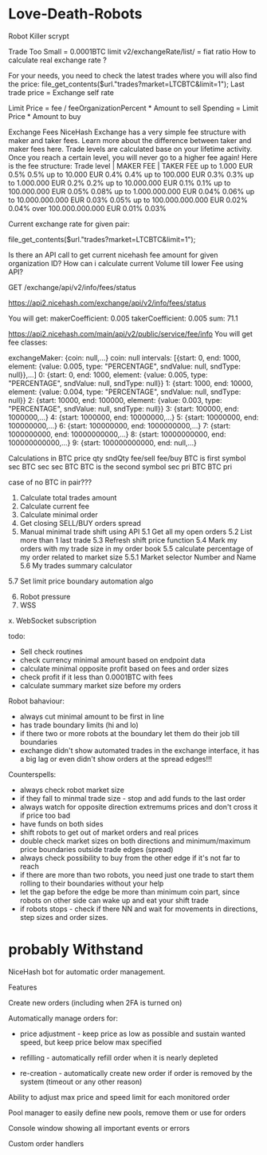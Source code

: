 # Love-Death-Robots
Robot Killer scrypt

Trade Too Small = 0.0001BTC limit
v2/exchangeRate/list/ = fiat ratio
How to calculate real exchange rate ?

For your needs, you need to check the latest trades where you will also find the price:
file_get_contents($url."trades?market=LTCBTC&limit=1");
Last trade price = Exchange self rate

Limit Price = fee / feeOrganizationPercent * Amount to sell
Spending = Limit Price * Amount to buy

Exchange Fees
NiceHash Exchange has a very simple fee structure with maker and taker fees. Learn more about the difference between taker and maker fees here.
Trade levels are calculated base on your lifetime activity. Once you reach a certain level, you will never go to a higher fee again!
Here is the fee structure:
Trade level |	MAKER FEE |	TAKER FEE
up to 1.000 EUR	0.5%	0.5%
up to 10.000 EUR	0.4%	0.4%
up to 100.000 EUR	0.3%	0.3%
up to 1.000.000 EUR	0.2%	0.2%
up to 10.000.000 EUR	0.1%	0.1%
up to 100.000.000 EUR	0.05%	0.08%
up to 1.000.000.000 EUR	0.04%	0.06%
up to 10.000.000.000 EUR	0.03%	0.05%
up to 100.000.000.000 EUR	0.02%	0.04%
over 100.000.000.000 EUR	0.01%	0.03%

Current exchange rate for given pair:

file_get_contents($url."trades?market=LTCBTC&limit=1");

Is there an API call to get current nicehash fee amount for given organization ID?
How can i calculate current Volume till lower Fee using API?

GET /exchange/api/v2/info/fees/status

https://api2.nicehash.com/exchange/api/v2/info/fees/status

You will get:
makerCoefficient: 0.005
takerCoefficient: 0.005
sum: 71.1

https://api2.nicehash.com/main/api/v2/public/service/fee/info
You will get fee classes:

exchangeMaker: {coin: null,…}
coin: null
intervals: [{start: 0, end: 1000, element: {value: 0.005, type: "PERCENTAGE", sndValue: null, sndType: null}},…]
0: {start: 0, end: 1000, element: {value: 0.005, type: "PERCENTAGE", sndValue: null, sndType: null}}
1: {start: 1000, end: 10000, element: {value: 0.004, type: "PERCENTAGE", sndValue: null, sndType: null}}
2: {start: 10000, end: 100000, element: {value: 0.003, type: "PERCENTAGE", sndValue: null, sndType: null}}
3: {start: 100000, end: 1000000,…}
4: {start: 1000000, end: 10000000,…}
5: {start: 10000000, end: 100000000,…}
6: {start: 100000000, end: 1000000000,…}
7: {start: 1000000000, end: 10000000000,…}
8: {start: 10000000000, end: 100000000000,…}
9: {start: 100000000000, end: null,…}


Calculations in BTC
                    			price 	qty	  sndQty	fee/sell	fee/buy
BTC is first symbol	  		sec	    BTC	  sec	    sec	      BTC
BTC is the second symbol	sec	    pri	  BTC	    BTC	      pri

case of no BTC in pair???


1. Calculate total trades amount
2. Calculate current fee
3. Calculate minimal order
4. Get closing SELL/BUY orders spread
5. Manual minimal trade shift using API
  5.1 Get all my open orders
  5.2 List more than 1 last trade
  5.3 Refresh shift price function
  5.4 Mark my orders with my trade size in my order book
  5.5 calculate percentage of my order related to market size
  5.5.1 Market selector Number and Name
  5.6 My trades summary calculator
  
  5.7 Set limit price boundary automation algo
  
6. Robot pressure
7. WSS

x. WebSocket subscription

todo:
- Sell check routines
- check currency minimal amount based on endpoint data
- calculate minimal opposite profit based on fees and order sizes
- check profit if it less than 0.0001BTC with fees
- calculate summary market size before my orders

Robot bahaviour:
- always cut minimal amount to be first in line
- has trade boundary limits (hi and lo)
- if there two or more robots at the boundary let them do their job till boundaries
- exchange didn't show automated trades in the exchange interface, it has a big lag or even didn't show orders at the spread edges!!!

Counterspells:
- always check robot market size
- if they fall to minmal trade size - stop and add funds to the last order
- always watch for opposite direction extremums prices and don't cross it if price too bad
- have funds on both sides
- shift robots to get out of market orders and real prices
- double check market sizes on both directions and minimum/maximum price boundaries outside trade edges (spread)
- always check possibility to buy from the other edge if it's not far to reach
- if there are more than two robots, you need just one trade to start them rolling to their boundaries without your help
- let the gap before the edge be more than minimum coin part, since robots on other side can wake up and eat your shift trade
- if robots stops - check if there NN and wait for movements in directions, step sizes and order sizes.


# probably Withstand
NiceHash bot for automatic order management.

Features

Create new orders (including when 2FA is turned on)

Automatically manage orders for:

- price adjustment - keep price as low as possible and sustain wanted speed, but keep price below max specified

- refilling - automatically refill order when it is nearly depleted

- re-creation - automatically create new order if order is removed by the system (timeout or any other reason)

Ability to adjust max price and speed limit for each monitored order

Pool manager to easily define new pools, remove them or use for orders

Console window showing all important events or errors

Custom order handlers
